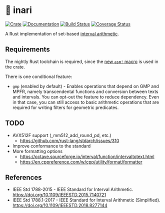 # 🦊 inari

[![Crate](https://img.shields.io/crates/v/inari.svg)](https://crates.io/crates/inari)
[![Documentation](https://docs.rs/inari/badge.svg)](https://docs.rs/inari)
[![Build Status](https://img.shields.io/github/workflow/status/mizuno-gsinet/inari/build)](https://github.com/mizuno-gsinet/inari/actions?query=workflow%3Abuild)
[![Coverage Status](https://img.shields.io/coveralls/github/mizuno-gsinet/inari/master)](https://coveralls.io/github/mizuno-gsinet/inari?branch=master)

A Rust implementation of set-based [interval arithmetic](https://en.wikipedia.org/wiki/Interval_arithmetic).

## Requirements

The nightly Rust toolchain is required, since the [new `asm!` macro](https://blog.rust-lang.org/inside-rust/2020/06/08/new-inline-asm.html) is used in the crate.

There is one conditional feature:

- `gmp` (enabled by default) - Enables operations that depend on GMP and MPFR, namely transcendental functions and conversion between texts and intervals. You can opt-out the feature to reduce dependency. Even in that case, you can still access to basic arithmetic operations that are required for writing filters for geometric predicates.

## TODO

- AVX512F support (_mm512_add_round_pd, etc.)
  - https://github.com/rust-lang/stdarch/issues/310
- Improve conformance to the standard
- More formatting options
  - https://octave.sourceforge.io/interval/function/intervaltotext.html
  - https://en.cppreference.com/w/cpp/utility/format/formatter

## References

- IEEE Std 1788-2015 - IEEE Standard for Interval Arithmetic. https://doi.org/10.1109/IEEESTD.2015.7140721
- IEEE Std 1788.1-2017 - IEEE Standard for Interval Arithmetic (Simplified). https://doi.org/10.1109/IEEESTD.2018.8277144

